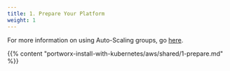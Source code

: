 ```yaml
---
title: 1. Prepare Your Platform
weight: 1
---
```


For more information on using Auto-Scaling groups, go [here](https://docs.aws.amazon.com/autoscaling/ec2/userguide/what-is-amazon-ec2-auto-scaling.html).

{{% content "portworx-install-with-kubernetes/aws/shared/1-prepare.md" %}}
